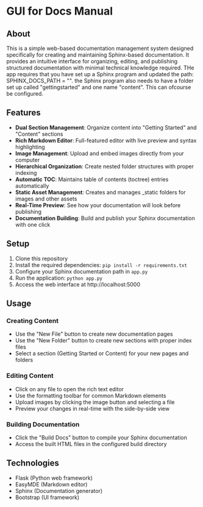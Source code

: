# GUI for Docs Manual

## About

This is a simple web-based documentation management system designed specifically for creating and maintaining Sphinx-based documentation. It provides an intuitive interface for organizing, editing, and publishing structured documentation with minimal technical knowledge required. THe app requires that you have set up a Sphinx program and updated the path: SPHINX_DOCS_PATH = "". the Sphinx program also needs to have a folder set up called "gettingstarted" and one name "content". This can ofcourse be configured.

## Features

- **Dual Section Management**: Organize content into "Getting Started" and "Content" sections
- **Rich Markdown Editor**: Full-featured editor with live preview and syntax highlighting
- **Image Management**: Upload and embed images directly from your computer
- **Hierarchical Organization**: Create nested folder structures with proper indexing
- **Automatic TOC**: Maintains table of contents (toctree) entries automatically
- **Static Asset Management**: Creates and manages _static folders for images and other assets
- **Real-Time Preview**: See how your documentation will look before publishing
- **Documentation Building**: Build and publish your Sphinx documentation with one click

## Setup

1. Clone this repository
2. Install the required dependencies: `pip install -r requirements.txt`
3. Configure your Sphinx documentation path in `app.py`
4. Run the application: `python app.py`
5. Access the web interface at http://localhost:5000

## Usage

### Creating Content

- Use the "New File" button to create new documentation pages
- Use the "New Folder" button to create new sections with proper index files
- Select a section (Getting Started or Content) for your new pages and folders

### Editing Content

- Click on any file to open the rich text editor
- Use the formatting toolbar for common Markdown elements
- Upload images by clicking the image button and selecting a file
- Preview your changes in real-time with the side-by-side view

### Building Documentation

- Click the "Build Docs" button to compile your Sphinx documentation
- Access the built HTML files in the configured build directory

## Technologies

- Flask (Python web framework)
- EasyMDE (Markdown editor)
- Sphinx (Documentation generator)
- Bootstrap (UI framework)

